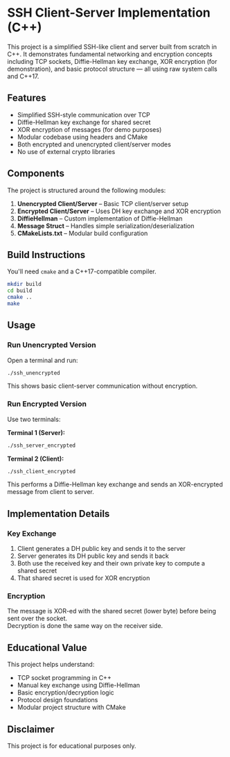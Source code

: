 # SSH Client-Server Implementation (C++)

This project is a simplified SSH-like client and server built from scratch in C++. It demonstrates fundamental networking and encryption concepts including TCP sockets, Diffie-Hellman key exchange, XOR encryption (for demonstration), and basic protocol structure — all using raw system calls and C++17.

## Features

- Simplified SSH-style communication over TCP  
- Diffie-Hellman key exchange for shared secret  
- XOR encryption of messages (for demo purposes)  
- Modular codebase using headers and CMake  
- Both encrypted and unencrypted client/server modes  
- No use of external crypto libraries  

## Components

The project is structured around the following modules:

1. **Unencrypted Client/Server** – Basic TCP client/server setup  
2. **Encrypted Client/Server** – Uses DH key exchange and XOR encryption  
3. **DiffieHellman** – Custom implementation of Diffie-Hellman  
4. **Message Struct** – Handles simple serialization/deserialization  
5. **CMakeLists.txt** – Modular build configuration

## Build Instructions

You'll need `cmake` and a C++17-compatible compiler.

```bash
mkdir build
cd build
cmake ..
make
```

## Usage

### Run Unencrypted Version

Open a terminal and run:

```bash
./ssh_unencrypted
```

This shows basic client-server communication without encryption.

### Run Encrypted Version

Use two terminals:

**Terminal 1 (Server):**

```bash
./ssh_server_encrypted
```

**Terminal 2 (Client):**

```bash
./ssh_client_encrypted
```

This performs a Diffie-Hellman key exchange and sends an XOR-encrypted message from client to server.

## Implementation Details

### Key Exchange

1. Client generates a DH public key and sends it to the server  
2. Server generates its DH public key and sends it back  
3. Both use the received key and their own private key to compute a shared secret  
4. That shared secret is used for XOR encryption

### Encryption

The message is XOR-ed with the shared secret (lower byte) before being sent over the socket.  
Decryption is done the same way on the receiver side.

## Educational Value

This project helps understand:

- TCP socket programming in C++  
- Manual key exchange using Diffie-Hellman  
- Basic encryption/decryption logic  
- Protocol design foundations  
- Modular project structure with CMake

## Disclaimer

This project is for educational purposes only.  

